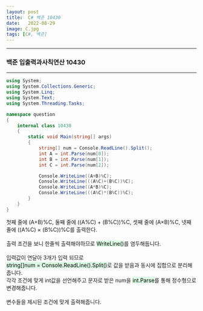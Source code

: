 ```yaml
---
layout: post
title:  C# 백준 10430
date:   2022-08-29
image: C.jpg
tags: [C#, 백준]
---
```


---
### 백준 입출력과사칙연산 10430
---

```c#
using System;
using System.Collections.Generic;
using System.Linq;
using System.Text;
using System.Threading.Tasks;

namespace question
{
    internal class 10430
    {
        static void Main(string[] args)
        {
            string[] num = Console.ReadLine().Split();
            int A = int.Parse(num[0]);
            int B = int.Parse(num[1]);
            int C = int.Parse(num[2]);

            Console.WriteLine((A+B)%C);
            Console.WriteLine(((A%C)+(B%C))%C);
            Console.WriteLine((A*B)%C);
            Console.WriteLine(((A%C)*(B%C))%C);
        }
    }
}
```
첫째 줄에 (A+B)%C, 둘째 줄에 ((A%C) + (B%C))%C, 셋째 줄에 (A×B)%C, 넷째 줄에 ((A%C) × (B%C))%C를 출력한다.<br><br>
출력 조건을 보니 한줄씩 출력해야하므로 <mark style='background-color: #dcffe4'>WriteLine()</mark>를 염두해둡니다.<br><br>
입력값이 연달아 3개가 입력 되므로  
<mark style='background-color: #dcffe4'> string[]num = Console.ReadLine().Split()</mark>로 값을 받음과 동시에 집합으로 분리해줍니다.<br>
각각 조건에 맞게 int값을 선언해주고 문자로 받은 num을 <mark style='background-color: #dcffe4'> int.Parse</mark>를 통해 정수형으로 변경해줍니다.<br><br>
변수들을 제시된 조건에 맞게 출력해줍니다.



